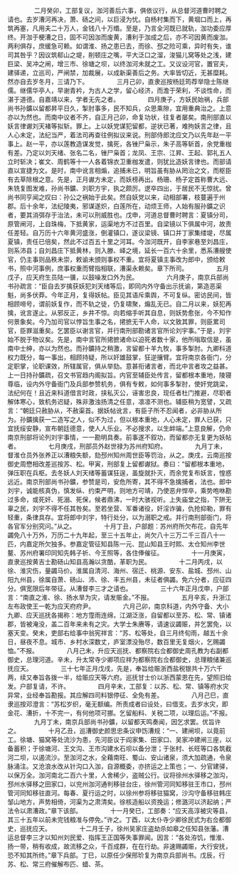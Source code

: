 <!-- { "loadSidebar": true } -->
　　
　　二月癸卯，工部复议，泇河善后六事，俱依议行，从总督河道曹时聘之请也。去岁漕河再决，萧、砀之间，以巨浸为忧。自杨村集而下，黄堌口而上，再筑再塞，凡用夫二十万人，金钱八十万缗。至是，乃言全河既已就轨，泇功委应厚终。开泇于梗漕之日，固不可因泇而废黄，漕利于泇成之后，亦不可因黄而废泇。两利俱存，庶缓急可赖。如谓淮、扬之患已去，而徐、邳之险可乘，异时有失，谁司其咎乎？因议筑郗山之堤，削顿庄之嘴，平大泛口之溜，浚猫儿窝等处之浅，建巨梁、吴冲之闸，增三市、徐塘之坝，以终泇河未就之工。又议设河官，置官夫，建驿递，立巡司，严闸禁，加裁展，以成新渠善后之务。大率皆切近，无甚糜耗。然亦自去岁冬月，三请乃下。
　　
　　三月己卯，直隶巡按杨廷筠荐举隐士陈继儒。继儒华亭人，早谢青衿，为古人之学，留心经济，而澹于荣利，不谈性命，而湛于道德。自嘉靖以来，学者无先之者。
　　
　　四月庚子，方妖民始祸，兵部尚书孙鑛以留都昇平日久，掣肘事多，民不知兵，众思乘隙，宜用重典治之。上意亦以为然也。而南中议者不齐，自正月己卯，命复功状，往复者屡矣。南刑部直以妖言律谳刘天褚等拟斩。罪上。上以妖党谋犯留都，逆状已著，难拘妖言之律，且人心未定，法纪当严，着法司再查往例拟议来说。刑部侍郎沈应文乃以先年赵一平事上。赵一平，亦以莲教造谋发觉，擒死，各锉尸枭示，朱子高等斩首，余党重枷有差。乃定以刘天绪、张名二名，锉尸枭首；龙凤、王宗、江昇、王起、郭礼五人立时斩决；崔文、周鹤等十一人各着锦衣卫重枷发遣，则犹比造妖言律也。而部请直以宣捷为文。是时，南中讹言相煽，追捕未已，明旨虽有胁从罔治之文，而枢臣有去草除根之意。先是，正月谳方未定，而妖榜再出。杨珊、杨子定首称曹大远、朱铣复图发难，孙尚书鑛、刘职方宇，执之颇厉。逻卒四出，于居民不无惊扰。曾尚书同亨闻之叹曰：孙公之祸始于此矣。然自妖党以来，动相部署，枝蔓遍于州郡。后十余年，法纪陵夷，邪谋遂炽，白莲所在，动烦王师，人始有服孙鑛之识者，要其消弭存于治法，未可以刑威胜也。戊申，河道总督曹时聘言：夏镇分司，原管闸河，上自珠梅，下抵黄家，运渠地方不过百里。自梁镜以下俱属中河，故责任差轻。自万历十六年黄河盛涨，倒灌镇口，遂议梁镜、镇口并丁家集缕堤，尽属夏镇，责任已倍矣，然此不过百五十里之河耳。今泇河既开，自李家巷至刘昌庄，则系沛县；自刘昌庄下抵黄林，则入滕、峄之境，延长一百六十余里，悉系漕艘使官，仍主事则品秩未崇，敕谕未颁则事权不重。宜将夏镇主事改为郎中，颁给敕书，照中河事例，庶事权重而臂指相联，漕渠永赖矣。章下所司。
　　
　　五月戊子，应天府生员陆一骥，以鼓噪发口外为民。
　　
　　六月庚子，南京兵部尚书孙疏言：“臣自去岁擒获妖犯刘天绪等后，即同内外守备出示抚谕，第造恶渠魁，尚多伏莽。今年正月，复得妖帖。臣见其语斥乘舆，不可复纵。密访民间，皆相顾啼号，谓前妖复作，而不轨之徒，仍复啸聚，煽乱无已。自二月以来，妖犯再擒，讹言遂止。从邪反正，乡井不惊。向若缩手听其自息，则妖势愈张，今不知作何景象矣。今乃加司官以悖旨生事之名，捃摭无干人命，以文致其罪，则臣累司官，臣罪滋重矣。乞罢臣以谢言官，并行南刑部勘诸言官所论刘宇事。”于是，刘宇始不脱于物议矣。先是，南中言官所捃摭诸命以迫死者数十家，他所嗡取信是，虽南中士绅，亦以为然也。而孙鑛持之稍激，言留都十羊九牧，事多掣肘。九卿科道权力既分，每一事出，相顾持疑，所以奸雄鼓掌，狂逆攘臂。宜将南京各衙门，分定职掌，论职课效，所辖属官，俱从举劾。意甚衔诸言者，而北中言者攻之益甚。上一日持孙鑛疏，召文书官趋内阁拟旨。内官至辅臣处传言，留都根本重地，陵寝尊临，设内外守备衙门及兵部参赞机务，俱有专敕，如何事多掣肘，使奸党跳梁，法纪何在！且近来科道借言时政，挟私灭公，诬害忠良，现任者杜门推避，尽职者解体寒心，致机务迟疑，殊非激浊扬清之任意，凛凛不测也。辅臣稍为宽譬，又疏言：“朝廷只赦胁从，不赦渠首。据妖帖讹言，有臣子所不忍闻者，必非胁从所为。孙鑛擒获一二造写之人，似不为过，但以根本重地，人心未定，罪人已获，只宜抚绥安静，宣布朝廷德意，使人人乐业。不必搜求，以生衅端。”上意良解，仍命南京刑部将论列刘宇事情，一一勘明具奏。前事遂不叙功，而留都亦无复更为妖帖者。
　　
　　七月庚戌，刑部员外赵世禄为苏州府知府。
　　
　　九月丁未，督淮仓员外张养正以漕粮失额，劾邳州知州周世臣等罚治，从之。庚戌，云南巡按御史周懋相改差巡按苏、松。甲寅，刑部复上留都谳狱。奏曰：“留都根本重地，弹压职在兵枢。去冬妖人刘天绪等蓄谋狂逞，虽旋就扑灭，而余党复布妖言，惶惑远近。南京刑部尚书孙鑛，参赞是司，安危所寄，其不得不急擒捕者，法也。郎中刘宇，诚能核真伪，慎发纵、约束严明，则地方可靖，乃使恶弁悍卒，乘势咆咻勘过多命，或死奸、死溺、死保，候者鼎沸，一时大骇视听。上失庙堂之指，下阱无辜之民，刘宇不得不任其咎矣。至若坐营、军番诸役，奸淫诈骗，仇抢抑勒，罪有轻重，条律具存。宜将郎中刘宇，特行处分，以为溺职之戒。并行南刑部衙门，将各官军分别究问。”从之。
　　
　　十月丁丑，户部题：苏州府所欠布花，自先年蠲免八十万外，万历二十九年起，至三十五年止，尚欠八十三万二千三百八十一匹，内嘉定所欠独多。参嘉定管征知县陈一元、昆山知县王时熙、太仓知州李世鳌、苏州府署印同知先韩子祈、今王照等，各住俸催征。
　　
　　十一月庚寅，直隶巡按黄吉士勘砀山知县高瀚以贪酷，革职为民。
　　
　　十二月丙戌，以徐、淮灾伤，量蠲马价。淮属自清河、海州、宿迁、桃源、安东、盐城、邳州、山阳九州县，徐属自萧、砀山、沛、徐、丰五州县，未征者俱蠲。免六分者，应征四分。俱宽限后年带征。从漕督李三才之请也。
　　
　　三十六年正月戊申，户部言：“南直之淮、徐、扬水旱为灾，请发赈金。”不报。
　　
　　五月辛亥，升浙江左布政使王一乾为应天府府尹。
　　
　　六月己卯，南京科道，内外守备、大小九卿、应天巡抚各揭称：地方霪雨连绵，江湖泛涨，自留都以至苏、松、常、镇诸郡，皆被淹没，盖二百年来未有之灾。大学士朱赓等，请速议蠲赈，并乞罢免，以塞天变。癸未，吏部右给事中翁宪祥言：“苏、松等处，自三月终旬雨，越五十余日，昼夜不息。城市、乡村水深数丈，庐室漂没殆尽，数百里无复烟火，乞赐蠲恤。”不报。
　　
　　八月己未，升应天巡抚、都察院右佥都御史周孔教为右副都御史，总理河道。辛未，升太常寺少卿项应祥为都察院右佥都御史，总理粮储兼巡抚应天。
　　
　　三十七年正月戊戌，先是，奉旨给赈浙西盐税银共十万六千两，续又奉旨各拨一半，给赈应天等六府。巡抚甘士价以浙西蒙恩在先，望照旧给发。户部复请，不许。
　　
　　四月辛未，工部复：以苏、松、常、镇等府水灾异常，业经奉旨勘报。其应解四司料银停征、全免有差。
　　
　　八月己巳，直隶巡按邓澄言：“苏松岁织，毫无额编。所责成者曰设处，曰借支。去岁水灾，即金花、漕折，十不完一，有何他项可挪。乞留船料、关税二项，以理后运。”不报。
　　
　　九月丁未，南京兵部尚书孙鑛，以留都天鸣奏闻，因乞求罢。优旨许之。
　　
　　十月乙丑，巡漕御史颜思忠条议申饬漕规：“一、建闸坝，以竟前工。徐塘、猫窝等处流沙为患，先河臣议于阎家集、田家口、吴家冲建闸三座，以备蓄积；于徐塘河、王文沟、王市沟建水石坝以备分泄；于张村、长旺等口各筑截河二坝，以遏流沙。至泇河之水，全藉南旺、蜀山、安山诸泉，须大加疏通，令泉脉涌注。又沧浪水改从针沟口入泇，自源概委，亦挤运之上策也；一、分官建驿，以保万全。泇河南北二百六十里，人舍稀少，盗贼公行。议将徐州水驿移之泇沟，邳州水驿移之田家口，以兖州泇河通判移驻台庄，徐州管河同知移驻王市口，邳州管河同知移驻直河。每春、夏行运之时，以徐州参将移驻猫窝，沙沟守备移驻韩庄邹山地方，声势相倚，河渠为之肃清矣。徐核造船以资挽运；修潞河以济起纳；严法令以肃漕政。”章下该部。
　　
　　十一月癸巳，工部奏：“应天高淳被灾等县，其三十五年以前未完钱粮准与停免。”许之。丁酉，以太仆寺少卿徐民式为右佥都御史，巡抚应天。
　　
　　十二月壬子，徐州吴家庄盗劫杀如皋之任知县张藩。漕运总督李三才以知州刘民爱、指挥王正国等失事罪闻。因言：“各处洊饥，惟淮、扬一带，稍有收成，故流移之众，千百成群，在在行劫。非速赐蠲赈，大行安抚，恐不知其所终。”章下兵部。丁巳，以原任少保邢玠复为南京兵部尚书。戊辰，行苏、松、常三府催解布匹、蜡、茶。
　　
